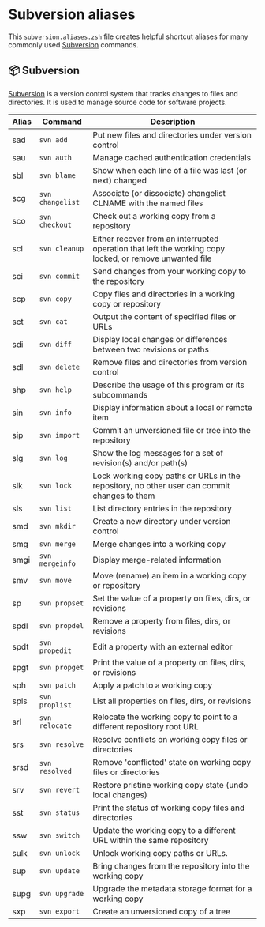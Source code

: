 # Subversion aliases

This `subversion.aliases.zsh` file creates helpful shortcut aliases for many
commonly used [Subversion](https://subversion.apache.org) commands.

## 📦 Subversion

[Subversion](https://subversion.apache.org) is a version control system that
tracks changes to files and directories. It is used to manage source code for
software projects.

| Alias | Command | Description |
| ----- | ----- | ----- |
| sad | `svn add` | Put new files and directories under version control  |
| sau | `svn auth` | Manage cached authentication credentials  |
| sbl | `svn blame` | Show when each line of a file was last (or next) changed |
| scg | `svn changelist` | Associate (or dissociate) changelist CLNAME with the named files |
| sco | `svn checkout` | Check out a working copy from a repository  |
| scl | `svn cleanup` | Either recover from an interrupted operation that left the working copy locked, or remove unwanted file |
| sci | `svn commit` | Send changes from your working copy to the repository |
| scp | `svn copy` | Copy files and directories in a working copy or repository |
| sct | `svn cat` | Output the content of specified files or URLs |
| sdi | `svn diff` | Display local changes or differences between two revisions or paths |
| sdl | `svn delete` | Remove files and directories from version control |
| shp | `svn help` | Describe the usage of this program or its subcommands |
| sin | `svn info` | Display information about a local or remote item |
| sip | `svn import`  | Commit an unversioned file or tree into the repository |
| slg | `svn log` | Show the log messages for a set of revision(s) and/or path(s)|
| slk | `svn lock` | Lock working copy paths or URLs in the repository, no other user can commit changes to them |
| sls | `svn list` | List directory entries in the repository |
| smd | `svn mkdir` | Create a new directory under version control |
| smg | `svn merge` | Merge changes into a working copy |
| smgi | `svn mergeinfo` | Display merge-related information  |
| smv | `svn move` | Move (rename) an item in a working copy or repository |
| sp | `svn propset` | Set the value of a property on files, dirs, or revisions |
| spdl | `svn propdel` | Remove a property from files, dirs, or revisions |
| spdt | `svn propedit` | Edit a property with an external editor |
| spgt | `svn propget` | Print the value of a property on files, dirs, or revisions |
| sph | `svn patch` | Apply a patch to a working copy |
| spls | `svn proplist` | List all properties on files, dirs, or revisions |
| srl | `svn relocate` | Relocate the working copy to point to a different repository root URL |
| srs | `svn resolve` | Resolve conflicts on working copy files or directories  |
| srsd | `svn resolved` | Remove 'conflicted' state on working copy files or directories |
| srv | `svn revert` | Restore pristine working copy state (undo local changes) |
| sst | `svn status` | Print the status of working copy files and directories  |
| ssw | `svn switch` | Update the working copy to a different URL within the same repository |
| sulk | `svn unlock` | Unlock working copy paths or URLs. |
| sup | `svn update` | Bring changes from the repository into the working copy |
| supg | `svn upgrade` | Upgrade the metadata storage format for a working copy |
| sxp | `svn export` | Create an unversioned copy of a tree |
